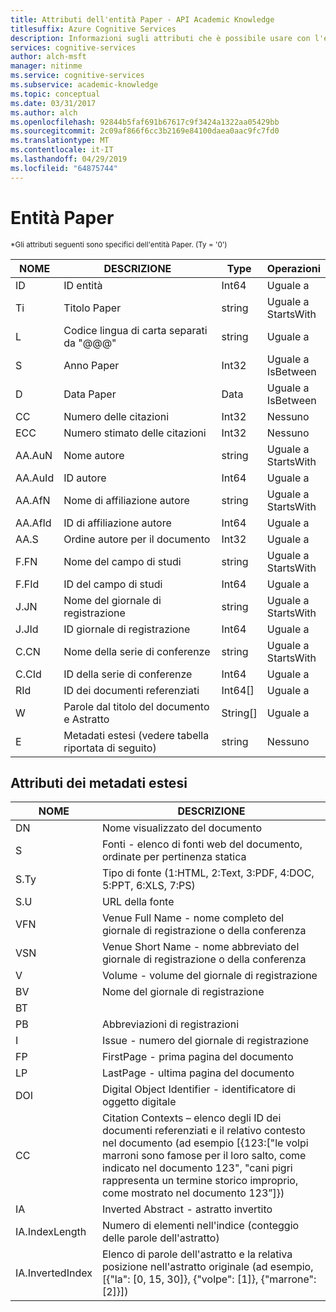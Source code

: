 ```yaml
---
title: Attributi dell'entità Paper - API Academic Knowledge
titlesuffix: Azure Cognitive Services
description: Informazioni sugli attributi che è possibile usare con l'entità Paper nell'API Academic Knowledge.
services: cognitive-services
author: alch-msft
manager: nitinme
ms.service: cognitive-services
ms.subservice: academic-knowledge
ms.topic: conceptual
ms.date: 03/31/2017
ms.author: alch
ms.openlocfilehash: 92844b5faf691b67617c9f3424a1322aa05429bb
ms.sourcegitcommit: 2c09af866f6cc3b2169e84100daea0aac9fc7fd0
ms.translationtype: MT
ms.contentlocale: it-IT
ms.lasthandoff: 04/29/2019
ms.locfileid: "64875744"
---
```

# <a name="paper-entity"></a>Entità Paper

<sub> *Gli attributi seguenti sono specifici dell'entità Paper. (Ty = '0') </sub>


NOME    |DESCRIZIONE                                        |Type       | Operazioni
------- | ------------------------------------------------- | --------- | ----------------------------
ID      |ID entità                                          |Int64      |Uguale a
Ti      |Titolo Paper                                        |string     |Uguale a<br/>StartsWith
L       |Codice lingua di carta separati da "\@\@\@"          |string     |Uguale a
S       |Anno Paper                                         |Int32      |Uguale a<br/>IsBetween
D       |Data Paper                                         |Data       |Uguale a<br/>IsBetween
CC      |Numero delle citazioni                                     |Int32      |Nessuno  
ECC     |Numero stimato delle citazioni                           |Int32      |Nessuno
AA.AuN  |Nome autore                                        |string     |Uguale a<br/>StartsWith
AA.AuId |ID autore                                          |Int64      |Uguale a
AA.AfN  |Nome di affiliazione autore                            |string     |Uguale a<br/>StartsWith
AA.AfId |ID di affiliazione autore                              |Int64      |Uguale a
AA.S    |Ordine autore per il documento                         |Int32      |Uguale a
F.FN    |Nome del campo di studi                                |string     |Uguale a<br/>StartsWith
F.FId   |ID del campo di studi                                  |Int64      |Uguale a
J.JN    |Nome del giornale di registrazione                                       |string     |Uguale a<br/>StartsWith
J.JId   |ID giornale di registrazione                                         |Int64      |Uguale a
C.CN    |Nome della serie di conferenze                             |string     |Uguale a<br/>StartsWith
C.CId   |ID della serie di conferenze                               |Int64      |Uguale a
RId     |ID dei documenti referenziati                              |Int64[]    |Uguale a
W       |Parole dal titolo del documento e Astratto                |String[]   |Uguale a
E       |Metadati estesi (vedere tabella riportata di seguito)                |string     |Nessuno  
        


## <a name="extended-metadata-attributes"></a>Attributi dei metadati estesi ##

NOME    | DESCRIZIONE               
--------|---------------------------    
DN      | Nome visualizzato del documento 
S       | Fonti - elenco di fonti web del documento, ordinate per pertinenza statica
S.Ty    | Tipo di fonte (1:HTML, 2:Text, 3:PDF, 4:DOC, 5:PPT, 6:XLS, 7:PS)
S.U     | URL della fonte
VFN     | Venue Full Name - nome completo del giornale di registrazione o della conferenza
VSN     | Venue Short Name - nome abbreviato del giornale di registrazione o della conferenza
V       | Volume - volume del giornale di registrazione
BV      | Nome del giornale di registrazione
BT      | 
PB      | Abbreviazioni di registrazioni
I       | Issue - numero del giornale di registrazione
FP      | FirstPage - prima pagina del documento
LP      | LastPage - ultima pagina del documento
DOI     | Digital Object Identifier - identificatore di oggetto digitale
CC      | Citation Contexts – elenco degli ID dei documenti referenziati e il relativo contesto nel documento (ad esempio [{123:["le volpi marroni sono famose per il loro salto, come indicato nel documento 123", "cani pigri rappresenta un termine storico improprio, come mostrato nel documento 123”]})
IA      | Inverted Abstract - astratto invertito
IA.IndexLength| Numero di elementi nell'indice (conteggio delle parole dell'astratto)
IA.InvertedIndex| Elenco di parole dell'astratto e la relativa posizione nell'astratto originale (ad esempio, [{"la": [0, 15, 30]}, {"volpe": [1]}, {"marrone":[2]}])
